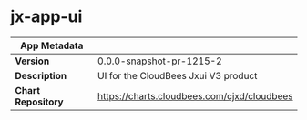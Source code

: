 # jx-app-ui

|App Metadata||
|---|---|
| **Version** | 0.0.0-snapshot-pr-1215-2 |
| **Description** | UI for the CloudBees Jxui V3 product |
| **Chart Repository** | https://charts.cloudbees.com/cjxd/cloudbees |
